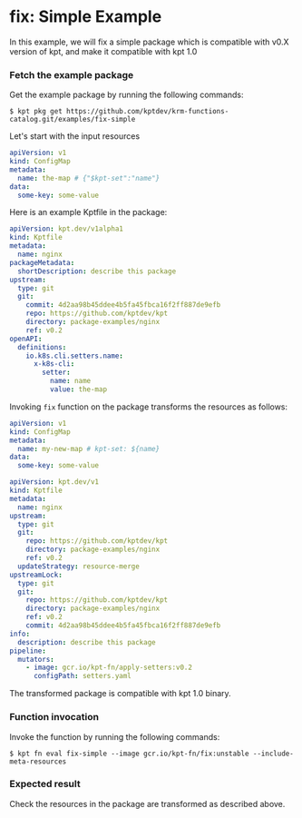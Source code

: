 # fix: Simple Example

In this example, we will fix a simple package which is compatible with v0.X version of kpt,
and make it compatible with kpt 1.0

### Fetch the example package

Get the example package by running the following commands:

```shell
$ kpt pkg get https://github.com/kptdev/krm-functions-catalog.git/examples/fix-simple
```

Let's start with the input resources

```yaml
apiVersion: v1
kind: ConfigMap
metadata:
  name: the-map # {"$kpt-set":"name"}
data:
  some-key: some-value
```

Here is an example Kptfile in the package:

```yaml
apiVersion: kpt.dev/v1alpha1
kind: Kptfile
metadata:
  name: nginx
packageMetadata:
  shortDescription: describe this package
upstream:
  type: git
  git:
    commit: 4d2aa98b45ddee4b5fa45fbca16f2ff887de9efb
    repo: https://github.com/kptdev/kpt
    directory: package-examples/nginx
    ref: v0.2
openAPI:
  definitions:
    io.k8s.cli.setters.name:
      x-k8s-cli:
        setter:
          name: name
          value: the-map
```

Invoking `fix` function on the package transforms the resources as follows:

```yaml
apiVersion: v1
kind: ConfigMap
metadata:
  name: my-new-map # kpt-set: ${name}
data:
  some-key: some-value
```

<!-- @skip -->
```yaml
apiVersion: kpt.dev/v1
kind: Kptfile
metadata:
  name: nginx
upstream:
  type: git
  git:
    repo: https://github.com/kptdev/kpt
    directory: package-examples/nginx
    ref: v0.2
  updateStrategy: resource-merge
upstreamLock:
  type: git
  git:
    repo: https://github.com/kptdev/kpt
    directory: package-examples/nginx
    ref: v0.2
    commit: 4d2aa98b45ddee4b5fa45fbca16f2ff887de9efb
info:
  description: describe this package
pipeline:
  mutators:
    - image: gcr.io/kpt-fn/apply-setters:v0.2
      configPath: setters.yaml
```

The transformed package is compatible with kpt 1.0 binary.

### Function invocation

Invoke the function by running the following commands:

```shell
$ kpt fn eval fix-simple --image gcr.io/kpt-fn/fix:unstable --include-meta-resources
```

### Expected result

Check the resources in the package are transformed as described above.
